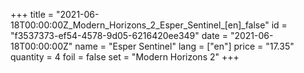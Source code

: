 +++
title = "2021-06-18T00:00:00Z_Modern_Horizons_2_Esper_Sentinel_[en]_false"
id = "f3537373-ef54-4578-9d05-6216420ee349"
date = "2021-06-18T00:00:00Z"
name = "Esper Sentinel"
lang = ["en"]
price = "17.35"
quantity = 4
foil = false
set = "Modern Horizons 2"
+++
